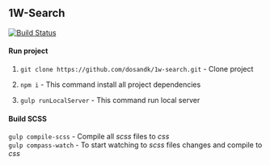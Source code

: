 ## 1W-Search

[![Build Status](https://travis-ci.org/dosandk/1w-search.svg?branch=master)](https://travis-ci.org/dosandk/1w-search)
#### Run project

1. `git clone https://github.com/dosandk/1w-search.git` - Clone project

2. `npm i` - This command install all project dependencies 

3. `gulp runLocalServer` - This command run local server

#### Build SCSS

`gulp compile-scss` - Compile all _scss_ files to _css_  
`gulp compass-watch` - To start watching to _scss_ files changes and compile to _css_
